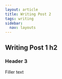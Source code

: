```yaml
---
layout: article
title: Writing Post 2
tags: writing
sidebar:
  nav: layouts
---
```


## Writing Post 1 h2

### Header 3
Filler text
